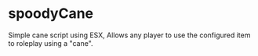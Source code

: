 # spoodyCane
Simple cane script using ESX, Allows any player to use the configured item to roleplay using a "cane".
